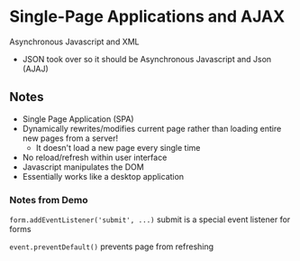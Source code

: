 # Single-Page Applications and AJAX
Asynchronous Javascript and XML
 - JSON took over so it should be Asynchronous Javascript and Json (AJAJ)


## Notes
- Single Page Application (SPA)
- Dynamically rewrites/modifies current page rather than loading entire new pages from a server!
    - It doesn't load a new page every single time
- No reload/refresh within user interface
- Javascript manipulates the DOM
- Essentially works like a desktop application

### Notes from Demo
`form.addEventListener('submit', ...)` submit is a special event listener for forms

`event.preventDefault()` prevents page from refreshing